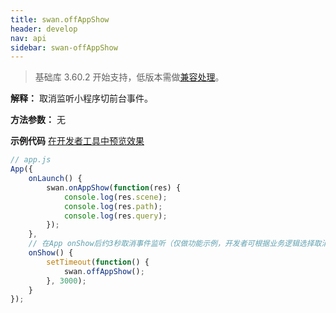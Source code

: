 ```yaml
---
title: swan.offAppShow
header: develop
nav: api
sidebar: swan-offAppShow
---
```

 
> 基础库 3.60.2 开始支持，低版本需做[兼容处理](https://smartprogram.baidu.com/docs/develop/swan/compatibility/)。

**解释：** 取消监听小程序切前台事件。

**方法参数：** 无

**示例代码**
<a href="swanide://fragment/e69e06ce6a94ec75c6ef2b29e4e34be51567706876670" title="在开发者工具中预览效果" target="_self">在开发者工具中预览效果</a>

```js
// app.js
App({
    onLaunch() {
        swan.onAppShow(function(res) {
            console.log(res.scene);
            console.log(res.path);
            console.log(res.query);
        });
    },
    // 在App onShow后约3秒取消事件监听（仅做功能示例，开发者可根据业务逻辑选择取消监听时机） 
    onShow() {
        setTimeout(function() {
            swan.offAppShow();
        }, 3000);
    }
});
```